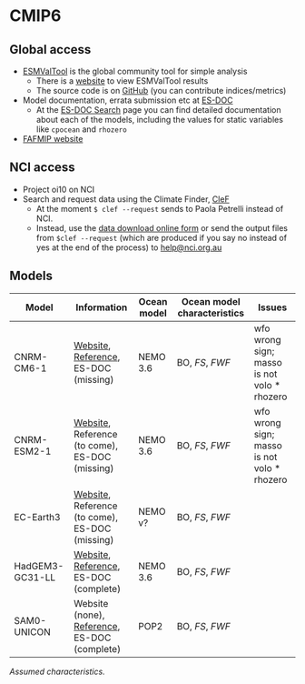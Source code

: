 # CMIP6

## Global access

* [ESMValTool](http://esmvaltool.org) is the global community tool for simple analysis
  * There is a [website](http://cmip-esmvaltool.dkrz.de/) to view ESMValTool results
  * The source code is on [GitHub](https://github.com/ESMValGroup/ESMValTool) (you can contribute indices/metrics)
* Model documentation, errata submission etc at [ES-DOC](https://es-doc.org/cmip6/)
  * At the [ES-DOC Search](https://search.es-doc.org/) page you can find detailed documentation about each of the models, including the values for static variables like `cpocean` and `rhozero`
* [FAFMIP website](http://www.fafmip.org/)

## NCI access
  
* Project oi10 on NCI
* Search and request data using the Climate Finder, [CleF](https://clef.readthedocs.io/en/latest/index.html)
  * At the moment `$ clef --request` sends to Paola Petrelli instead of NCI.
  * Instead, use the [data download online form](https://opus.nci.org.au/display/CMIP/Data+Download+Request) or send the output files from `$clef --request` (which are produced if you say no instead of yes at the end of the process) to help@nci.org.au

## Models

| Model | Information | Ocean model | Ocean model characteristics | Issues |
| ---   | ---         | ---         | ---                         | ---    |
| CNRM-CM6-1 | [Website](http://www.umr-cnrm.fr/cmip6/spip.php?rubrique8), [Reference](https://agupubs.onlinelibrary.wiley.com/doi/full/10.1029/2019MS001683), ES-DOC (missing) | NEMO 3.6 | BO, *FS*, *FWF* | wfo wrong sign; masso is not volo * rhozero |
| CNRM-ESM2-1 | [Website](http://www.umr-cnrm.fr/cmip6/spip.php?rubrique8), Reference (to come), ES-DOC (missing) | NEMO 3.6 | BO, *FS*, *FWF* | wfo wrong sign; masso is not volo * rhozero |
| EC-Earth3 | [Website](http://www.ec-earth.org/cmip6/ec-earth-in-cmip6/),  Reference (to come), ES-DOC (missing) | NEMO v? | BO, *FS*, *FWF* | |
| HadGEM3-GC31-LL | [Website](https://ukesm.ac.uk/cmip6/), [Reference](https://agupubs.onlinelibrary.wiley.com/doi/full/10.1002/2017MS001115), ES-DOC (complete) | NEMO 3.6 | BO, *FS*, *FWF* | |
| SAM0-UNICON | Website (none), [Reference](https://journals.ametsoc.org/doi/full/10.1175/JCLI-D-18-0796.1), ES-DOC (complete) | POP2 | BO, *FS*, *FWF* | |

*Assumed characteristics.*
